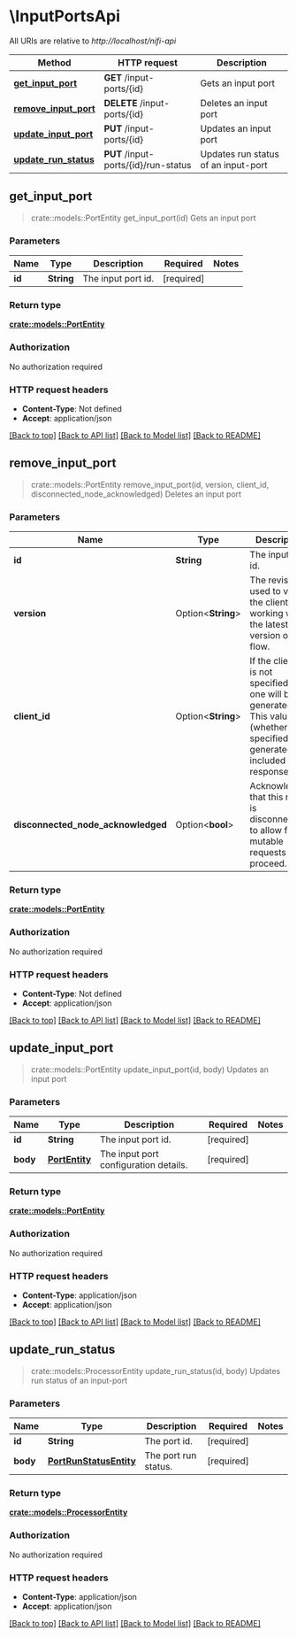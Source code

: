 # \InputPortsApi

All URIs are relative to *http://localhost/nifi-api*

Method | HTTP request | Description
------------- | ------------- | -------------
[**get_input_port**](InputPortsApi.md#get_input_port) | **GET** /input-ports/{id} | Gets an input port
[**remove_input_port**](InputPortsApi.md#remove_input_port) | **DELETE** /input-ports/{id} | Deletes an input port
[**update_input_port**](InputPortsApi.md#update_input_port) | **PUT** /input-ports/{id} | Updates an input port
[**update_run_status**](InputPortsApi.md#update_run_status) | **PUT** /input-ports/{id}/run-status | Updates run status of an input-port



## get_input_port

> crate::models::PortEntity get_input_port(id)
Gets an input port

### Parameters


Name | Type | Description  | Required | Notes
------------- | ------------- | ------------- | ------------- | -------------
**id** | **String** | The input port id. | [required] |

### Return type

[**crate::models::PortEntity**](PortEntity.md)

### Authorization

No authorization required

### HTTP request headers

- **Content-Type**: Not defined
- **Accept**: application/json

[[Back to top]](#) [[Back to API list]](../README.md#documentation-for-api-endpoints) [[Back to Model list]](../README.md#documentation-for-models) [[Back to README]](../README.md)


## remove_input_port

> crate::models::PortEntity remove_input_port(id, version, client_id, disconnected_node_acknowledged)
Deletes an input port

### Parameters


Name | Type | Description  | Required | Notes
------------- | ------------- | ------------- | ------------- | -------------
**id** | **String** | The input port id. | [required] |
**version** | Option<**String**> | The revision is used to verify the client is working with the latest version of the flow. |  |
**client_id** | Option<**String**> | If the client id is not specified, new one will be generated. This value (whether specified or generated) is included in the response. |  |
**disconnected_node_acknowledged** | Option<**bool**> | Acknowledges that this node is disconnected to allow for mutable requests to proceed. |  |[default to false]

### Return type

[**crate::models::PortEntity**](PortEntity.md)

### Authorization

No authorization required

### HTTP request headers

- **Content-Type**: Not defined
- **Accept**: application/json

[[Back to top]](#) [[Back to API list]](../README.md#documentation-for-api-endpoints) [[Back to Model list]](../README.md#documentation-for-models) [[Back to README]](../README.md)


## update_input_port

> crate::models::PortEntity update_input_port(id, body)
Updates an input port

### Parameters


Name | Type | Description  | Required | Notes
------------- | ------------- | ------------- | ------------- | -------------
**id** | **String** | The input port id. | [required] |
**body** | [**PortEntity**](PortEntity.md) | The input port configuration details. | [required] |

### Return type

[**crate::models::PortEntity**](PortEntity.md)

### Authorization

No authorization required

### HTTP request headers

- **Content-Type**: application/json
- **Accept**: application/json

[[Back to top]](#) [[Back to API list]](../README.md#documentation-for-api-endpoints) [[Back to Model list]](../README.md#documentation-for-models) [[Back to README]](../README.md)


## update_run_status

> crate::models::ProcessorEntity update_run_status(id, body)
Updates run status of an input-port

### Parameters


Name | Type | Description  | Required | Notes
------------- | ------------- | ------------- | ------------- | -------------
**id** | **String** | The port id. | [required] |
**body** | [**PortRunStatusEntity**](PortRunStatusEntity.md) | The port run status. | [required] |

### Return type

[**crate::models::ProcessorEntity**](ProcessorEntity.md)

### Authorization

No authorization required

### HTTP request headers

- **Content-Type**: application/json
- **Accept**: application/json

[[Back to top]](#) [[Back to API list]](../README.md#documentation-for-api-endpoints) [[Back to Model list]](../README.md#documentation-for-models) [[Back to README]](../README.md)

